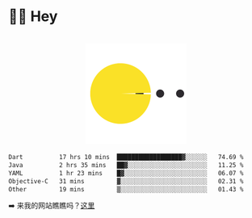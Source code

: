 
# 👋🏻 Hey
<div align="center">
	<br>
	<img src="https://raw.githubusercontent.com/Aniket965/Aniket965/master/pacman.svg?sanitize=true" width="200" height="200">
	<br>
</div>

<!--START_SECTION:waka-->
```text
Dart          17 hrs 10 mins  ██████████████████▓░░░░░░   74.69 % 
Java          2 hrs 35 mins   ██▓░░░░░░░░░░░░░░░░░░░░░░   11.25 % 
YAML          1 hr 23 mins    █▓░░░░░░░░░░░░░░░░░░░░░░░   06.07 % 
Objective-C   31 mins         ▓░░░░░░░░░░░░░░░░░░░░░░░░   02.31 % 
Other         19 mins         ▒░░░░░░░░░░░░░░░░░░░░░░░░   01.43 % 
```
<!--END_SECTION:waka-->

 ➡️  来我的网站瞧瞧吗？[这里](https://www.shaolongfei.com)

